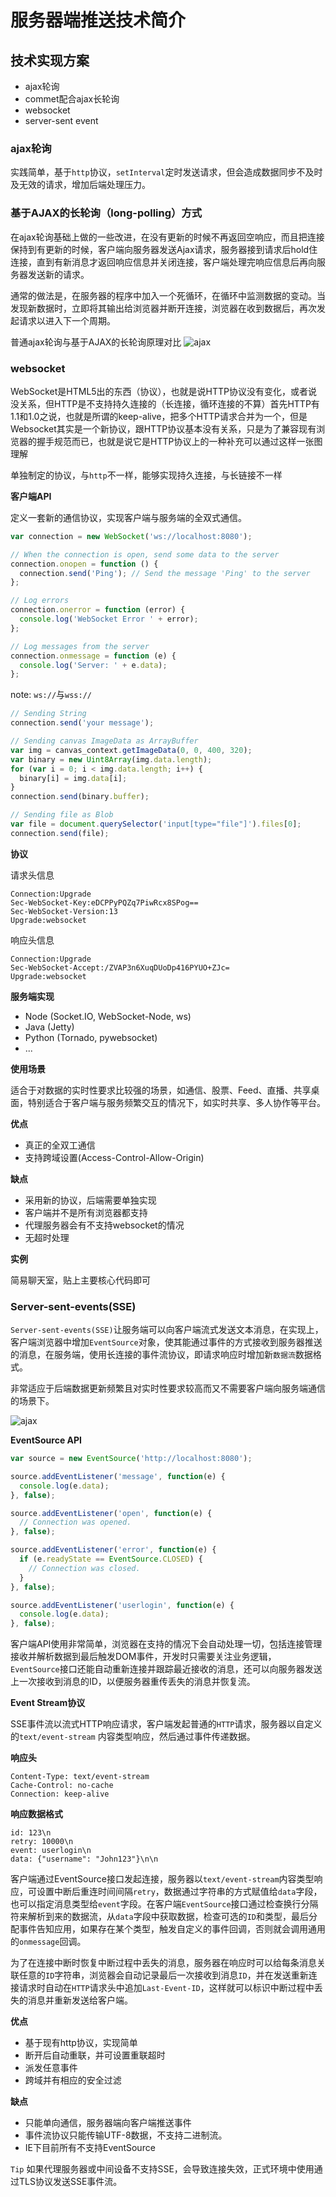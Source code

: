 # 服务器端推送技术简介

## 技术实现方案
 - ajax轮询
 - commet配合ajax长轮询
 - websocket
 - server-sent event

### ajax轮询
实践简单，基于`http`协议，`setInterval`定时发送请求，但会造成数据同步不及时及无效的请求，增加后端处理压力。

### 基于AJAX的长轮询（long-polling）方式
在ajax轮询基础上做的一些改进，在没有更新的时候不再返回空响应，而且把连接保持到有更新的时候，客户端向服务器发送Ajax请求，服务器接到请求后hold住连接，直到有新消息才返回响应信息并关闭连接，客户端处理完响应信息后再向服务器发送新的请求。

通常的做法是，在服务器的程序中加入一个死循环，在循环中监测数据的变动。当发现新数据时，立即将其输出给浏览器并断开连接，浏览器在收到数据后，再次发起请求以进入下一个周期。

普通ajax轮询与基于AJAX的长轮询原理对比
![ajax](https://raw.githubusercontent.com/zhangchen2397/serverpush/master/image/ajax.jpg)











### websocket

WebSocket是HTML5出的东西（协议），也就是说HTTP协议没有变化，或者说没关系，但HTTP是不支持持久连接的（长连接，循环连接的不算）首先HTTP有1.1和1.0之说，也就是所谓的keep-alive，把多个HTTP请求合并为一个，但是Websocket其实是一个新协议，跟HTTP协议基本没有关系，只是为了兼容现有浏览器的握手规范而已，也就是说它是HTTP协议上的一种补充可以通过这样一张图理解

单独制定的协议，与`http`不一样，能够实现持久连接，与长链接不一样

**客户端API**

定义一套新的通信协议，实现客户端与服务端的全双式通信。

```javascript
var connection = new WebSocket('ws://localhost:8080');

// When the connection is open, send some data to the server
connection.onopen = function () {
  connection.send('Ping'); // Send the message 'Ping' to the server
};

// Log errors
connection.onerror = function (error) {
  console.log('WebSocket Error ' + error);
};

// Log messages from the server
connection.onmessage = function (e) {
  console.log('Server: ' + e.data);
};
```

note: `ws://`与`wss://`

```javascript
// Sending String
connection.send('your message');

// Sending canvas ImageData as ArrayBuffer
var img = canvas_context.getImageData(0, 0, 400, 320);
var binary = new Uint8Array(img.data.length);
for (var i = 0; i < img.data.length; i++) {
  binary[i] = img.data[i];
}
connection.send(binary.buffer);

// Sending file as Blob
var file = document.querySelector('input[type="file"]').files[0];
connection.send(file);
```

**协议**

请求头信息
```
Connection:Upgrade
Sec-WebSocket-Key:eDCPPyPQZq7PiwRcx8SPog==
Sec-WebSocket-Version:13
Upgrade:websocket
```

响应头信息
```
Connection:Upgrade
Sec-WebSocket-Accept:/ZVAP3n6XuqDUoDp416PYUO+ZJc=
Upgrade:websocket
```

**服务端实现**

 - Node (Socket.IO, WebSocket-Node, ws)
 - Java (Jetty)
 - Python (Tornado, pywebsocket)
 - ...

**使用场景**

适合于对数据的实时性要求比较强的场景，如通信、股票、Feed、直播、共享桌面，特别适合于客户端与服务频繁交互的情况下，如实时共享、多人协作等平台。

**优点**
 
 - 真正的全双工通信
 - 支持跨域设置(Access-Control-Allow-Origin)

**缺点**

 - 采用新的协议，后端需要单独实现
 - 客户端并不是所有浏览器都支持
 - 代理服务器会有不支持websocket的情况
 - 无超时处理

**实例**

简易聊天室，贴上主要核心代码即可

















### Server-sent-events(SSE)

`Server-sent-events(SSE)`让服务端可以向客户端流式发送文本消息，在实现上，客户端浏览器中增加`EventSource`对象，使其能通过事件的方式接收到服务器推送的消息，在服务端，使用长连接的事件流协议，即请求响应时增加新`数据流`数据格式。

非常适应于后端数据更新频繁且对实时性要求较高而又不需要客户端向服务端通信的场景下。

![ajax](https://github.com/zhangchen2397/serverpush/blob/master/image/sse.png?raw=true)

**EventSource API**

```javascript
var source = new EventSource('http://localhost:8080');

source.addEventListener('message', function(e) {
  console.log(e.data);
}, false);

source.addEventListener('open', function(e) {
  // Connection was opened.
}, false);

source.addEventListener('error', function(e) {
  if (e.readyState == EventSource.CLOSED) {
    // Connection was closed.
  }
}, false);

source.addEventListener('userlogin', function(e) {
  console.log(e.data);
}, false);
```

客户端API使用非常简单，浏览器在支持的情况下会自动处理一切，包括连接管理接收并解析数据到最后触发DOM事件，开发时只需要关注业务逻辑，`EventSource`接口还能自动重新连接并跟踪最近接收的消息，还可以向服务器发送上一次接收到消息的ID，以便服务器重传丢失的消息并恢复流。

**Event Stream协议**

SSE事件流以流式HTTP响应请求，客户端发起普通的`HTTP`请求，服务器以自定义的`text/event-stream`
内容类型响应，然后通过事件传递数据。

**响应头**

```
Content-Type: text/event-stream
Cache-Control: no-cache
Connection: keep-alive
```

**响应数据格式**

```
id: 123\n
retry: 10000\n
event: userlogin\n
data: {"username": "John123"}\n\n
```

客户端通过EventSource接口发起连接，服务器以`text/event-stream`内容类型响应，可设置中断后重连时间间隔`retry`，数据通过字符串的方式赋值给`data`字段，也可以指定消息类型给`event`字段。在客户端`EventSource`接口通过检查换行分隔符来解析到来的数据流，从`data`字段中获取数据，检查可选的`ID`和类型，最后分配事件告知应用，如果存在某个类型，触发自定义的事件回调，否则就会调用通用的`onmessage`回调。

为了在连接中断时恢复中断过程中丢失的消息，服务器在响应时可以给每条消息关联任意的`ID`字符串，浏览器会自动记录最后一次接收到消息`ID`，并在发送重新连接请求时自动在`HTTP`请求头中追加`Last-Event-ID`，这样就可以标识中断过程中丢失的消息并重新发送给客户端。

**优点**

 - 基于现有http协议，实现简单
 - 断开后自动重联，并可设置重联超时
 - 派发任意事件
 - 跨域并有相应的安全过滤

**缺点**

  - 只能单向通信，服务器端向客户端推送事件
  - 事件流协议只能传输UTF-8数据，不支持二进制流。
  - IE下目前所有不支持EventSource

`Tip` 如果代理服务器或中间设备不支持SSE，会导致连接失效，正式环境中使用通过TLS协议发送SSE事件流。